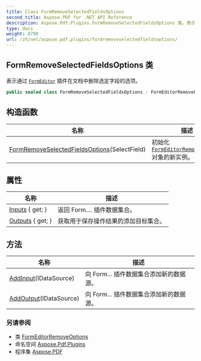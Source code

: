 ```yaml
---
title: Class FormRemoveSelectedFieldsOptions
second_title: Aspose.PDF for .NET API Reference
description: Aspose.Pdf.Plugins.FormRemoveSelectedFieldsOptions 类。表示通过 FormEditor 插件在文档中删除选定字段的选项
type: docs
weight: 8790
url: /zh/net/aspose.pdf.plugins/formremoveselectedfieldsoptions/
---
```

## FormRemoveSelectedFieldsOptions 类

表示通过 [`FormEditor`](../formeditor/) 插件在文档中删除选定字段的选项。

```csharp
public sealed class FormRemoveSelectedFieldsOptions : FormEditorRemoveOptions
```

## 构造函数

| 名称 | 描述 |
| --- | --- |
| [FormRemoveSelectedFieldsOptions](formremoveselectedfieldsoptions/)(SelectField) | 初始化 [`FormEditorRemoveOptions`](../formeditorremoveoptions/) 对象的新实例。 |

## 属性

| 名称 | 描述 |
| --- | --- |
| [Inputs](../../aspose.pdf.plugins/formoptions/inputs/) { get; } | 返回 Form.... 插件数据集合。 |
| [Outputs](../../aspose.pdf.plugins/formoptions/outputs/) { get; } | 获取用于保存操作结果的添加目标集合。 |

## 方法

| 名称 | 描述 |
| --- | --- |
| [AddInput](../../aspose.pdf.plugins/formoptions/addinput/)(IDataSource) | 向 Form... 插件数据集合添加新的数据源。 |
| [AddOutput](../../aspose.pdf.plugins/formoptions/addoutput/)(IDataSource) | 向 Form... 插件数据集合添加新的数据源。 |

### 另请参阅

* 类 [FormEditorRemoveOptions](../formeditorremoveoptions/)
* 命名空间 [Aspose.Pdf.Plugins](../../aspose.pdf.plugins/)
* 程序集 [Aspose.PDF](../../)